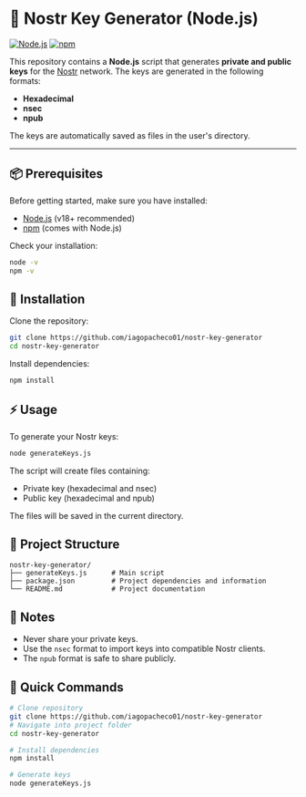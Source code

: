 # 🔑 Nostr Key Generator (Node.js)

[![Node.js](https://img.shields.io/badge/Node.js-v18+-green)](https://nodejs.org/)
[![npm](https://img.shields.io/badge/npm-latest-blue)](https://www.npmjs.com/)

This repository contains a **Node.js** script that generates **private and public keys** for the [Nostr](https://nostr.com/) network.
The keys are generated in the following formats:

- **Hexadecimal**
- **nsec**
- **npub**

The keys are automatically saved as files in the user's directory.

---

## 📦 Prerequisites

Before getting started, make sure you have installed:

- [Node.js](https://nodejs.org/) (v18+ recommended)
- [npm](https://www.npmjs.com/) (comes with Node.js)

Check your installation:

```bash
node -v
npm -v
```

## 🚀 Installation

Clone the repository:

```bash
git clone https://github.com/iagopacheco01/nostr-key-generator
cd nostr-key-generator
```

Install dependencies:

```bash
npm install
```

## ⚡ Usage

To generate your Nostr keys:

```bash
node generateKeys.js
```

The script will create files containing:

- Private key (hexadecimal and nsec)
- Public key (hexadecimal and npub)

The files will be saved in the current directory.

## 📁 Project Structure

```
nostr-key-generator/
├── generateKeys.js      # Main script
├── package.json         # Project dependencies and information
└── README.md            # Project documentation
```

## 📝 Notes

- Never share your private keys.
- Use the `nsec` format to import keys into compatible Nostr clients.
- The `npub` format is safe to share publicly.

## 📌 Quick Commands

```bash
# Clone repository
git clone https://github.com/iagopacheco01/nostr-key-generator
# Navigate into project folder
cd nostr-key-generator

# Install dependencies
npm install

# Generate keys
node generateKeys.js
```

